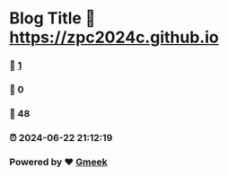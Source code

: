 # Blog Title :link: https://zpc2024c.github.io 
### :page_facing_up: [1](https://zpc2024c.github.io/tag.html) 
### :speech_balloon: 0 
### :hibiscus: 48 
### :alarm_clock: 2024-06-22 21:12:19 
### Powered by :heart: [Gmeek](https://github.com/Meekdai/Gmeek)
